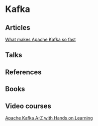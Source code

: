 # Kafka

## Articles 

[What makes Apache Kafka so fast](https://www.freecodecamp.org/news/what-makes-apache-kafka-so-fast-a8d4f94ab145/)

## Talks

## References

## Books

## Video courses

[Apache Kafka A-Z with Hands on Learning](https://www.udemy.com/course/apache-kafka-learnkarts/)